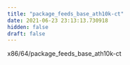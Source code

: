 ```yaml
---
title: "package_feeds_base_ath10k-ct"
date: 2021-06-23 23:13:13.730918
hidden: false
draft: false
---
```


x86/64/package_feeds_base_ath10k-ct

